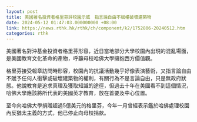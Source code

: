 ```yaml
---
layout: post
title: 美國著名投資者格里芬評校園示威　指言論自由不賦權破壞建築物
date: 2024-05-12 01:47:03.000000000 +08:00
link: https://news.rthk.hk/rthk/ch/component/k2/1752806-20240512.htm
categories: rthk
---
```


美國著名對沖基金投資者格里芬形容，近日當地部分大學校園內出現的混亂場面，是美國教育文化革命的產物，呼籲母校哈佛大學擁抱西方價值觀。

格里芬接受報章訪問時形容，校園內的抗議活動幾乎好像表演藝術，又指言論自由不賦予任何人衝擊或破壞建築物的權利，有關行為不是言論自由，只是無政府狀態。他說教育是追求真理及獲取知識的途徑，但過去十年在美國看不到這個情況，哈佛大學應該將所代表的美國英才教育，放在首要及中心位置。

至今向哈佛大學捐贈超過5億美元的格里芬，今年一月曾經表示鑑於哈佛處理校園內反猶太主義的方式，他已停止向母校捐款。
